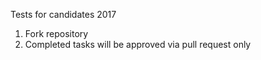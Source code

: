 Tests for candidates 2017
1. Fork repository
2. Completed tasks will be approved via pull request only
